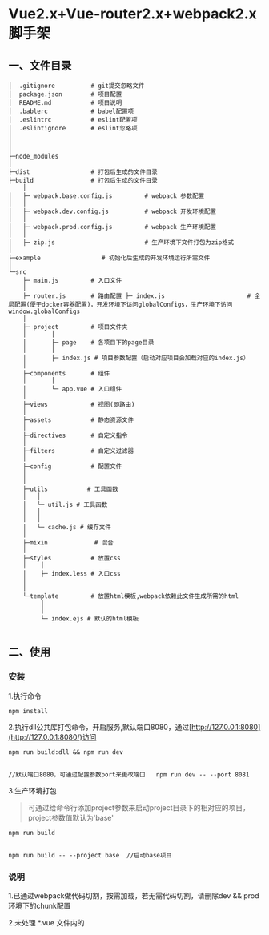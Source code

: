 
# Vue2.x+Vue-router2.x+webpack2.x脚手架

## 一、文件目录

```
│  .gitignore          # git提交忽略文件
│  package.json        # 项目配置
│  README.md           # 项目说明
│  .bablerc            # babel配置项
│  .eslintrc           # eslint配置项
│  .eslintignore       # eslint忽略项
│
│
│
├─node_modules
│
├─dist                 # 打包后生成的文件目录
├─build                # 打包后生成的文件目录
    │
│   ├─ webpack.base.config.js         # webpack 参数配置
│   │
│   ├─ webpack.dev.config.js          # webpack 开发环境配置
│   │
│   ├─ webpack.prod.config.js         # webpack 生产环境配置
│   │
│   ├─ zip.js                         # 生产环境下文件打包为zip格式
│
├─example                 # 初始化后生成的开发环境运行所需文件
│
└─src
    ├─ main.js         # 入口文件
    │
    ├─ router.js       # 路由配置 ├─ index.js                       # 全局配置(便于docker容器配置)，开发环境下访问globalConfigs，生产环境下访问window.globalConfigs
    │
    ├─ project         # 项目文件夹
    │       │
    │       ├─ page    # 各项目下的page目录
    │       │
    │       ├─ index.js # 项目参数配置（启动对应项目会加载对应的index.js）
    │
    ├─components       # 组件
    │       │
    │       └─ app.vue # 入口组件
    │
    ├─views            # 视图(即路由)
    │
    ├─assets           # 静态资源文件
    │
    ├─directives       # 自定义指令
    │
    ├─filters          # 自定义过滤器
    │
    ├─config           # 配置文件
    │
    │
    ├─utils           # 工具函数
    │   │
    │   └─ util.js # 工具函数
    │   │
    │   │
    │   └─ cache.js # 缓存文件
    │
    ├─mixin             # 混合
    │
    ├─styles           # 放置css
    │    │
    │    ├─ index.less # 入口css
    │
    │
    └─template         # 放置html模板,webpack依赖此文件生成所需的html
         │
         │
         └─ index.ejs # 默认的html模板


```


## 二、使用

### 安装
1.执行命令
```
npm install
```


2.执行dll公共库打包命令，开启服务,默认端口8080，通过[http://127.0.0.1:8080](http://127.0.0.1:8080/)访问

```
npm run build:dll && npm run dev


//默认端口8080，可通过配置参数port来更改端口   npm run dev -- --port 8081
```

3.生产环境打包
> 可通过给命令行添加project参数来启动project目录下的相对应的项目，project参数值默认为'base'


```
npm run build


npm run build -- --project base  //启动base项目
```


### 说明

1.已通过webpack做代码切割，按需加载，若无需代码切割，请删除dev && prod 环境下的chunk配置

2.未处理 *.vue 文件内的 <style> 提取，若不需要按需加载，请添加webpack.base.config.js下的ExtractTextPlugin配置，且添加dev && prod 中 ExtractTextPlugin 相关plugin配置

3.process.env.NODE_ENV 变量在dev 跟 prod环境下的值 分别为 'development' 跟 'production'，可根据需要自行配置

4.prod环境下打包完成会生成一个全局的config.js文件，该文件下存储了window.globalConfigs全局变量，方便docker容器配置，如不需要docker配置，请自行修改project下各项目的index.js里的生产环境域名

5.gitignore已默认将dist 跟 example 目录下的文件忽略

6.通过配置project下的项目结构，可灵活启动项目，视图与业务分离，开发者可抽取业务公用代码，通过extends来灵活配置各个相似场景下的业务代码

7.build之后会同时在根目录下生成一个存放生产环境代码压缩包的文件夹



